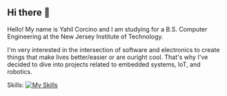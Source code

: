 ## Hi there 👋

<!--
**YRCV/YRCV** is a ✨ _special_ ✨ repository because its `README.md` (this file) appears on your GitHub profile.

Here are some ideas to get you started:

- 🔭 I’m currently working on ...
- 🌱 I’m currently learning ...
- 👯 I’m looking to collaborate on ...
- 🤔 I’m looking for help with ...
- 💬 Ask me about ...
- 📫 How to reach me: ...
- 😄 Pronouns: ...
- ⚡ Fun fact: ...
-->
Hello! My name is Yahil Corcino and I am studying for a B.S. Computer Engineering at the New Jersey Institute of Technology.

I'm very interested in the intersection of software and electronics to create things that make lives better/easier or are ouright cool.
That's why I've decided to dive into projects related to embedded systems, IoT, and robotics.

Skills:
[![My Skills](https://skillicons.dev/icons?i=cpp,html,css,tailwind,nodejs,flask,matlab,vite,vscode,clion)](https://skillicons.dev)
